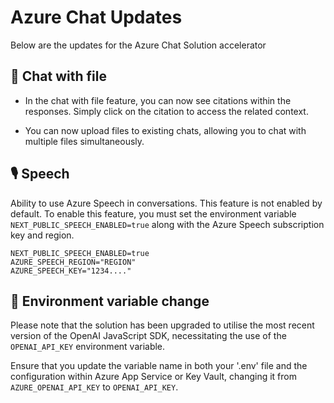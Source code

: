 # Azure Chat Updates

Below are the updates for the Azure Chat Solution accelerator

## 📂 Chat with file

- In the chat with file feature, you can now see citations within the responses. Simply click on the citation to access the related context.

- You can now upload files to existing chats, allowing you to chat with multiple files simultaneously.

## 🎙️ Speech

Ability to use Azure Speech in conversations. This feature is not enabled by default. To enable this feature, you must set the environment variable `NEXT_PUBLIC_SPEECH_ENABLED=true` along with the Azure Speech subscription key and region.

```
NEXT_PUBLIC_SPEECH_ENABLED=true
AZURE_SPEECH_REGION="REGION"
AZURE_SPEECH_KEY="1234...."
```

## 🔑 Environment variable change

Please note that the solution has been upgraded to utilise the most recent version of the OpenAI JavaScript SDK, necessitating the use of the `OPENAI_API_KEY` environment variable.

Ensure that you update the variable name in both your '.env' file and the configuration within Azure App Service or Key Vault, changing it from `AZURE_OPENAI_API_KEY` to `OPENAI_API_KEY`.
